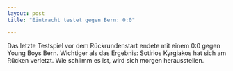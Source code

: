 ```yaml
---
layout: post
title: "Eintracht testet gegen Bern: 0:0"

---
```


Das letzte Testspiel vor dem Rückrundenstart endete mit einem 0:0 gegen Young Boys Bern. Wichtiger als das Ergebnis: Sotirios Kyrgiakos hat sich am Rücken verletzt. Wie schlimm es ist, wird sich morgen herausstellen.


